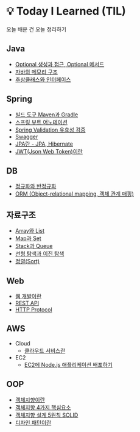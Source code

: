 # 💡 Today I Learned (TIL)
오늘 배운 건 오늘 정리하기

## Java
- [Optional 생성과 접근, Optional 메서드](https://github.com/heewonim131/TIL/blob/main/Java/Optional.md)
- [자바의 메모리 구조](https://github.com/heewonim131/TIL/blob/main/Java/%EC%9E%90%EB%B0%94%EC%9D%98%20%EB%A9%94%EB%AA%A8%EB%A6%AC%20%EA%B5%AC%EC%A1%B0.md)
- [추상클래스와 인터페이스](https://github.com/heewonim131/TIL/blob/main/Java/%EC%B6%94%EC%83%81%ED%81%B4%EB%9E%98%EC%8A%A4%EC%99%80%20%EC%9D%B8%ED%84%B0%ED%8E%98%EC%9D%B4%EC%8A%A4.md)

## Spring
- [빌드 도구 Maven과 Gradle](https://github.com/heewonim131/TIL/blob/main/Spring/%EB%B9%8C%EB%93%9C%20%EB%8F%84%EA%B5%AC%20Maven%EA%B3%BC%20Gradle.mdd)
- [스프링 부트 어노테이션](https://github.com/heewonim131/TIL/blob/main/Spring/%EC%8A%A4%ED%94%84%EB%A7%81%20%EB%B6%80%ED%8A%B8%20%EC%96%B4%EB%85%B8%ED%85%8C%EC%9D%B4%EC%85%98.md)
- [Spring Validation 유효성 검증](https://github.com/heewonim131/TIL/blob/main/Spring/Validation.md)
- [Swagger](https://github.com/heewonim131/TIL/blob/main/Spring/Swagger.md)
- [JPA란 - JPA, Hibernate](https://github.com/heewonim131/TIL/blob/main/Spring/JPA.md)
- [JWT(Json Web Token)이란](https://github.com/heewonim131/TIL/blob/main/Spring/JWT.md)

## DB
- [정규화와 반정규화](https://github.com/heewonim131/TIL/blob/main/DB/%EC%A0%95%EA%B7%9C%ED%99%94%EC%99%80%20%EB%B0%98%EC%A0%95%EA%B7%9C%ED%99%94.md)
- [ORM (Object-relational mapping, 객체 관계 매핑)](https://github.com/heewonim131/TIL/blob/main/DB/ORM.md)

## 자료구조
- [Array와 List](https://github.com/heewonim131/TIL/blob/main/%EC%9E%90%EB%A3%8C%EA%B5%AC%EC%A1%B0/Array%EC%99%80%20List.md)
- [Map과 Set](https://github.com/heewonim131/TIL/blob/main/%EC%9E%90%EB%A3%8C%EA%B5%AC%EC%A1%B0/Map%EA%B3%BC%20Set.md)
- [Stack과 Queue](https://github.com/heewonim131/TIL/blob/main/%EC%9E%90%EB%A3%8C%EA%B5%AC%EC%A1%B0/Stack%EA%B3%BC%20Queue.md)
- [선형 탐색과 이진 탐색](https://github.com/heewonim131/TIL/blob/main/%EC%9E%90%EB%A3%8C%EA%B5%AC%EC%A1%B0/%EC%84%A0%ED%98%95%20%ED%83%90%EC%83%89%EA%B3%BC%20%EC%9D%B4%EC%A7%84%20%ED%83%90%EC%83%89.md)
- [정렬(Sort)](https://github.com/heewonim131/TIL/blob/main/%EC%9E%90%EB%A3%8C%EA%B5%AC%EC%A1%B0/%EC%A0%95%EB%A0%AC(Sort).md)

## Web
- [웹 개발이란](https://github.com/heewonim131/TIL/blob/main/Web/%EC%9B%B9%20%EA%B0%9C%EB%B0%9C%EC%9D%B4%EB%9E%80.md)
- [REST API](https://github.com/heewonim131/TIL/blob/main/Web/REST%20API.md)
- [HTTP Protocol](https://github.com/heewonim131/TIL/blob/main/Web/HTTP%20Protocol.md)

## AWS
- Cloud
  - [클라우드 서비스란](https://github.com/heewonim131/TIL/blob/main/AWS/Cloud/%ED%81%B4%EB%9D%BC%EC%9A%B0%EB%93%9C%20%EC%84%9C%EB%B9%84%EC%8A%A4%EB%9E%80%3F.md)
- EC2
  - [EC2에 Node.js 애플리케이션 배포하기](https://github.com/heewonim131/TIL/blob/main/AWS/EC2/EC2%EC%97%90%20Node.js%20%EC%95%A0%ED%94%8C%EB%A6%AC%EC%BC%80%EC%9D%B4%EC%85%98%20%EB%B0%B0%ED%8F%AC%ED%95%98%EA%B8%B0.md)

## OOP
- [객체지향이란](https://github.com/heewonim131/TIL/blob/main/OOP/%EA%B0%9D%EC%B2%B4%EC%A7%80%ED%96%A5%EC%9D%B4%EB%9E%80%3F.md)
- [객체지향 4가지 핵심요소](https://github.com/heewonim131/TIL/blob/main/OOP/%EA%B0%9D%EC%B2%B4%EC%A7%80%ED%96%A5%204%EA%B0%80%EC%A7%80%20%ED%95%B5%EC%8B%AC%EC%9A%94%EC%86%8C.md)
- [객체지향 설계 5원칙 SOLID](https://github.com/heewonim131/TIL/blob/main/OOP/%EA%B0%9D%EC%B2%B4%EC%A7%80%ED%96%A5%20%EC%84%A4%EA%B3%84%205%EC%9B%90%EC%B9%99%20SOLID.md)
- [디자인 패턴이란](https://github.com/heewonim131/TIL/blob/main/OOP/%EB%94%94%EC%9E%90%EC%9D%B8%20%ED%8C%A8%ED%84%B4%EC%9D%B4%EB%9E%80.md)


